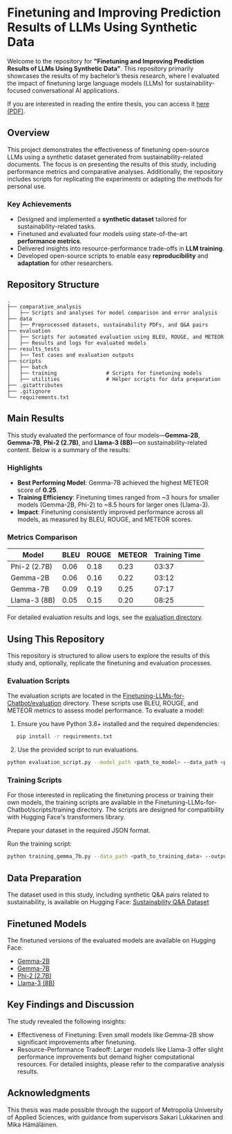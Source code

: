 # Finetuning and Improving Prediction Results of LLMs Using Synthetic Data

Welcome to the repository for **"Finetuning and Improving Prediction Results of LLMs Using Synthetic Data"**. This repository primarily showcases the results of my bachelor’s thesis research, where I evaluated the impact of finetuning large language models (LLMs) for sustainability-focused conversational AI applications.

If you are interested in reading the entire thesis, you can access it [here (PDF)](https://www.theseus.fi/bitstream/handle/10024/860931/Macias_Melany.pdf?sequence=2&isAllowed=y).

## Overview

This project demonstrates the effectiveness of finetuning open-source LLMs using a synthetic dataset generated from sustainability-related documents. The focus is on presenting the results of this study, including performance metrics and comparative analyses. Additionally, the repository includes scripts for replicating the experiments or adapting the methods for personal use.

### Key Achievements

- Designed and implemented a **synthetic dataset** tailored for sustainability-related tasks.
- Finetuned and evaluated four models using state-of-the-art **performance metrics**.
- Delivered insights into resource-performance trade-offs in **LLM training**.
- Developed open-source scripts to enable easy **reproducibility** and **adaptation** for other researchers.

## Repository Structure

```plaintext
.
├── comparative_analysis
│   ├── Scripts and analyses for model comparison and error analysis
├── data
│   ├── Preprocessed datasets, sustainability PDFs, and Q&A pairs
├── evaluation
│   ├── Scripts for automated evaluation using BLEU, ROUGE, and METEOR
│   ├── Results and logs for evaluated models
├── results_tests
│   ├── Test cases and evaluation outputs
├── scripts
│   ├── batch
│   ├── training                # Scripts for finetuning models
│   ├── utilities               # Helper scripts for data preparation
├── .gitattributes
├── .gitignore
└── requirements.txt
```

## Main Results

This study evaluated the performance of four models—**Gemma-2B**, **Gemma-7B**, **Phi-2 (2.7B)**, and **Llama-3 (8B)**—on sustainability-related content. Below is a summary of the results:

### Highlights

- **Best Performing Model**: Gemma-7B achieved the highest METEOR score of **0.25**.
- **Training Efficiency**: Finetuning times ranged from ~3 hours for smaller models (Gemma-2B, Phi-2) to ~8.5 hours for larger ones (Llama-3).
- **Impact**: Finetuning consistently improved performance across all models, as measured by BLEU, ROUGE, and METEOR scores.

### Metrics Comparison

| Model         | BLEU  | ROUGE | METEOR | Training Time |
|---------------|-------|-------|--------|---------------|
| Phi-2 (2.7B)  | 0.06  | 0.18  | 0.23   | 03:37         |
| Gemma-2B      | 0.06  | 0.16  | 0.22   | 03:12         |
| Gemma-7B      | 0.09  | 0.19  | 0.25   | 07:17         |
| Llama-3 (8B)  | 0.05  | 0.15  | 0.20   | 08:25         |

For detailed evaluation results and logs, see the [evaluation directory](./evaluation).

## Using This Repository

This repository is structured to allow users to explore the results of this study and, optionally, replicate the finetuning and evaluation processes.

### Evaluation Scripts

The evaluation scripts are located in the [Finetuning-LLMs-for-Chatbot/evaluation](./evaluation) directory. These scripts use BLEU, ROUGE, and METEOR metrics to assess model performance. To evaluate a model:

1. Ensure you have Python 3.8+ installed and the required dependencies:
   
```bash
   pip install -r requirements.txt
 ```

2. Use the provided script to run evaluations.

```bash
python evaluation_script.py --model_path <path_to_model> --data_path <path_to_test_data>
```

### Training Scripts
For those interested in replicating the finetuning process or training their own models, the training scripts are available in the Finetuning-LLMs-for-Chatbot/scripts/training directory. The scripts are designed for compatibility with Hugging Face's transformers library.

Prepare your dataset in the required JSON format.

Run the training script:

```bash
python training_gemma_7b.py --data_path <path_to_training_data> --output_dir <output_directory>
```

## Data Preparation

The dataset used in this study, including synthetic Q&A pairs related to sustainability, is available on Hugging Face: [Sustainability Q&A Dataset](https://huggingface.co/datasets/nessa01macias/sustainability_qa) 
## Finetuned Models

The finetuned versions of the evaluated models are available on Hugging Face:

* [Gemma-2B](https://huggingface.co/nessa01macias/gemma-2b_sustainability-qa)
* [Gemma-7B](https://huggingface.co/nessa01macias/gemma-7b_sustainability-qa)
* [Phi-2 (2.7B)](https://huggingface.co/nessa01macias/phi-2_sustainability-qa)
* [Llama-3 (8B)](https://huggingface.co/nessa01macias/llama3-8b_sustainability-qa-ins)
 
## Key Findings and Discussion
The study revealed the following insights:
* Effectiveness of Finetuning: Even small models like Gemma-2B show significant improvements after finetuning.
* Resource-Performance Tradeoff: Larger models like Llama-3 offer slight performance improvements but demand higher computational resources.
For detailed insights, please refer to the comparative analysis results.

## Acknowledgments
This thesis was made possible through the support of Metropolia University of Applied Sciences, with guidance from supervisors Sakari Lukkarinen and Mika Hämäläinen.

